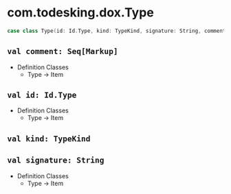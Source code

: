 # com.todesking.dox.Type


```scala
case class Type(id: Id.Type, kind: TypeKind, signature: String, comment: Seq[Markup]) extends Item with Product with Serializable
```


 `val comment: Seq[Markup]`
----------------------------

* Definition Classes
  * Type → Item



 `val id: Id.Type`
-------------------

* Definition Classes
  * Type → Item



 `val kind: TypeKind`
----------------------



 `val signature: String`
-------------------------

* Definition Classes
  * Type → Item


